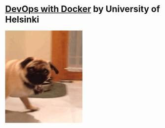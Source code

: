 # [DevOps with Docker](https://devopswithdocker.com/) by University of Helsinki

<img src="docs/devpug.gif" width="250" height="300"/>